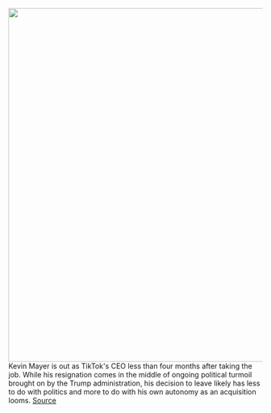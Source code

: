 <img src='https://cdn.vox-cdn.com/thumbor/EbYYxzQmA3cTdlOfs_N8oY6C_Lo=/0x0:2050x1367/1200x800/filters:focal(817x371:1145x699)/cdn.vox-cdn.com/uploads/chorus_image/image/67306597/wjoel_200827_1777_tikTok_0001.0.0.jpg' width='700px' /><br/>
Kevin Mayer is out as TikTok's CEO less than four months after taking the job. While his resignation comes in the middle of ongoing political turmoil brought on by the Trump administration, his decision to leave likely has less to do with politics and more to do with his own autonomy as an acquisition looms.
<a href='https://www.theverge.com/2020/8/27/21404005/tiktok-kevin-mayer-ceo-vanessa-pappas-trump-microsoft-oracle-walmart-sale'> Source <a/>